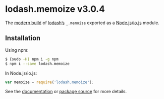 # lodash.memoize v3.0.4

The [modern build](https://github.com/lodash/lodash/wiki/Build-Differences)
of [lodash’s](https://lodash.com/) `_.memoize` exported as a [Node.js](http://nodejs.org/)/[io.js](https://iojs.org/)
module.

## Installation

Using npm:

```bash
$ {sudo -H} npm i -g npm
$ npm i --save lodash.memoize
```

In Node.js/io.js:

```js
var memoize = require('lodash.memoize');
```

See the [documentation](https://lodash.com/docs#memoize)
or [package source](https://github.com/lodash/lodash/blob/3.0.4-npm-packages/lodash.memoize) for more details.
